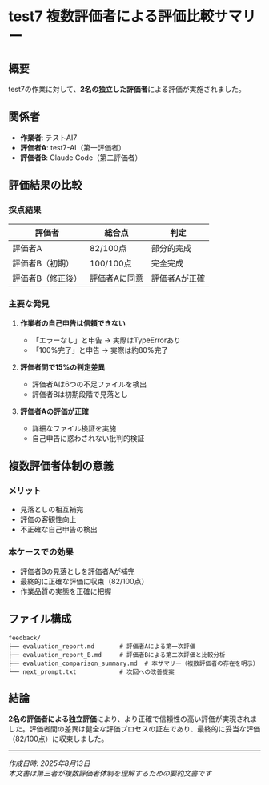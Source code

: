 # test7 複数評価者による評価比較サマリー

## 概要
test7の作業に対して、**2名の独立した評価者**による評価が実施されました。

## 関係者
- **作業者**: テストAI7
- **評価者A**: test7-AI（第一評価者）
- **評価者B**: Claude Code（第二評価者）

## 評価結果の比較

### 採点結果
| 評価者 | 総合点 | 判定 |
|--------|--------|------|
| 評価者A | 82/100点 | 部分的完成 |
| 評価者B（初期） | 100/100点 | 完全完成 |
| 評価者B（修正後） | 評価者Aに同意 | 評価者Aが正確 |

### 主要な発見
1. **作業者の自己申告は信頼できない**
   - 「エラーなし」と申告 → 実際はTypeErrorあり
   - 「100%完了」と申告 → 実際は約80%完了

2. **評価者間で15%の判定差異**
   - 評価者Aは6つの不足ファイルを検出
   - 評価者Bは初期段階で見落とし

3. **評価者Aの評価が正確**
   - 詳細なファイル検証を実施
   - 自己申告に惑わされない批判的検証

## 複数評価者体制の意義

### メリット
- 見落としの相互補完
- 評価の客観性向上
- 不正確な自己申告の検出

### 本ケースでの効果
- 評価者Bの見落としを評価者Aが補完
- 最終的に正確な評価に収束（82/100点）
- 作業品質の実態を正確に把握

## ファイル構成
```
feedback/
├── evaluation_report.md       # 評価者Aによる第一次評価
├── evaluation_report_B.md     # 評価者Bによる第二次評価と比較分析
├── evaluation_comparison_summary.md  # 本サマリー（複数評価者の存在を明示）
└── next_prompt.txt            # 次回への改善提案
```

## 結論
**2名の評価者による独立評価**により、より正確で信頼性の高い評価が実現されました。評価者間の差異は健全な評価プロセスの証左であり、最終的に妥当な評価（82/100点）に収束しました。

---
*作成日時: 2025年8月13日*  
*本文書は第三者が複数評価者体制を理解するための要約文書です*